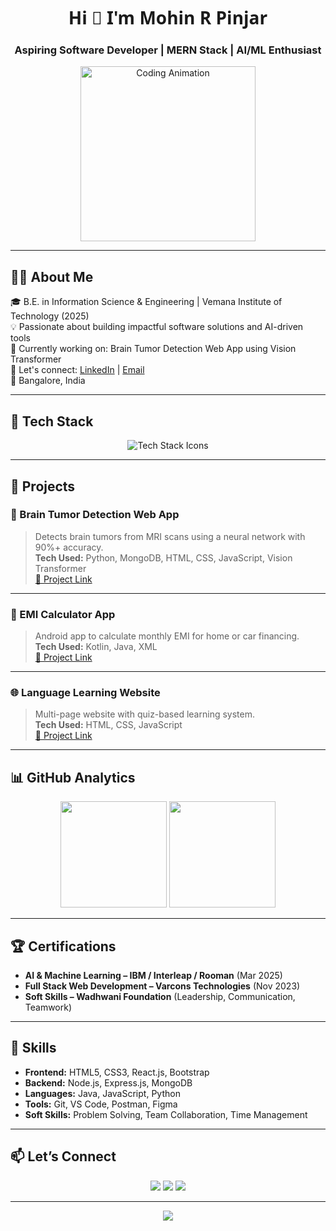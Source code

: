 <!-- Profile Header -->
<h1 align="center" style="font-family: 'Segoe UI', Tahoma, Geneva, Verdana, sans-serif;">Hi 👋 I'm Mohin R Pinjar</h1>
<h3 align="center">Aspiring Software Developer | MERN Stack | AI/ML Enthusiast</h3>

<p align="center">
  <img src="https://media.giphy.com/media/qgQUggAC3Pfv687qPC/giphy.gif" width="280" alt="Coding Animation">
</p>

---

## 👨‍💻 About Me

🎓 B.E. in Information Science & Engineering | Vemana Institute of Technology (2025)  
💡 Passionate about building impactful software solutions and AI-driven tools  
🚀 Currently working on: Brain Tumor Detection Web App using Vision Transformer  
💬 Let's connect: [LinkedIn](https://www.linkedin.com/in/mohinrpinjar) | [Email](mailto:mohinpinjar@gmail.com)  
📍 Bangalore, India  

---

## 🚀 Tech Stack

<p align="center">
  <img src="https://skillicons.dev/icons?i=html,css,js,react,nodejs,express,mongodb,mysql,java,python,kotlin&theme=light" alt="Tech Stack Icons" />
</p>

---

## 💼 Projects

### 🧠 Brain Tumor Detection Web App  
> Detects brain tumors from MRI scans using a neural network with 90%+ accuracy.  
**Tech Used:** Python, MongoDB, HTML, CSS, JavaScript, Vision Transformer  
[🔗 Project Link](#)

---

### 📱 EMI Calculator App  
> Android app to calculate monthly EMI for home or car financing.  
**Tech Used:** Kotlin, Java, XML  
[🔗 Project Link](#)

---

### 🌐 Language Learning Website  
> Multi-page website with quiz-based learning system.  
**Tech Used:** HTML, CSS, JavaScript  
[🔗 Project Link](#)

---

## 📊 GitHub Analytics

<p align="center">
  <img src="https://github-readme-stats.vercel.app/api?username=mohinraju&show_icons=true&theme=transparent&rank_icon=github&hide_border=true" height="170" />
  <img src="https://github-readme-stats.vercel.app/api/top-langs/?username=mohinraju&layout=compact&theme=transparent&hide_border=true" height="170" />
</p>

---

## 🏆 Certifications

- **AI & Machine Learning – IBM / Interleap / Rooman** (Mar 2025)  
- **Full Stack Web Development – Varcons Technologies** (Nov 2023)  
- **Soft Skills – Wadhwani Foundation** (Leadership, Communication, Teamwork)

---

## 🧠 Skills

- **Frontend:** HTML5, CSS3, React.js, Bootstrap  
- **Backend:** Node.js, Express.js, MongoDB  
- **Languages:** Java, JavaScript, Python  
- **Tools:** Git, VS Code, Postman, Figma  
- **Soft Skills:** Problem Solving, Team Collaboration, Time Management

---

## 📫 Let’s Connect

<p align="center">
  <a href="mailto:mohinpinjar@gmail.com"><img src="https://img.shields.io/badge/Email-D14836?style=for-the-badge&logo=gmail&logoColor=white"></a>
  <a href="https://www.linkedin.com/in/mohinrpinjar"><img src="https://img.shields.io/badge/LinkedIn-0A66C2?style=for-the-badge&logo=linkedin&logoColor=white"></a>
  <a href="tel:+917975158435"><img src="https://img.shields.io/badge/Phone-27AE60?style=for-the-badge&logo=whatsapp&logoColor=white"></a>
</p>

---

<p align="center">
  <img src="https://readme-typing-svg.herokuapp.com?font=Fira+Code&weight=600&size=20&pause=1000&color=1A9FFF&center=true&vCenter=true&lines=Building+Smart+Web+Apps+%F0%9F%9A%80;AI+%2B+Frontend+%3D+Powerful+Tools;Let's+Connect+and+Build+Together!">
</p>
